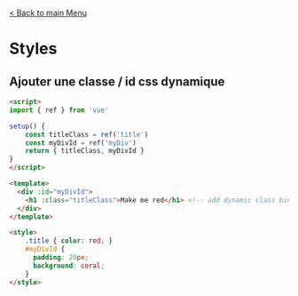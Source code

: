 [< Back to main Menu](https://github.com/gsoulie/vue-resources/blob/main/vue-index.md)    

# Styles

## Ajouter une classe / id css dynamique

````html
<script>
import { ref } from 'vue'

setup() {
	const titleClass = ref('title')
	const myDivId = ref('myDiv')
	return { titleClass, myDivId }
}
</script>

<template>
  <div :id="myDivId">
  	<h1 :class="titleClass">Make me red</h1> <!-- add dynamic class binding here -->
  </div>
</template>

<style>
	.title { color: red; }
	#myDivId { 
	  padding: 20px;
	  background: coral;
	}
</style>
````

